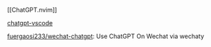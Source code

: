 




[[ChatGPT.nvim]]

[chatgpt-vscode](https://github.com/mpociot/chatgpt-vscode)

[fuergaosi233/wechat-chatgpt](https://github.com/fuergaosi233/wechat-chatgpt): Use ChatGPT On Wechat via wechaty



